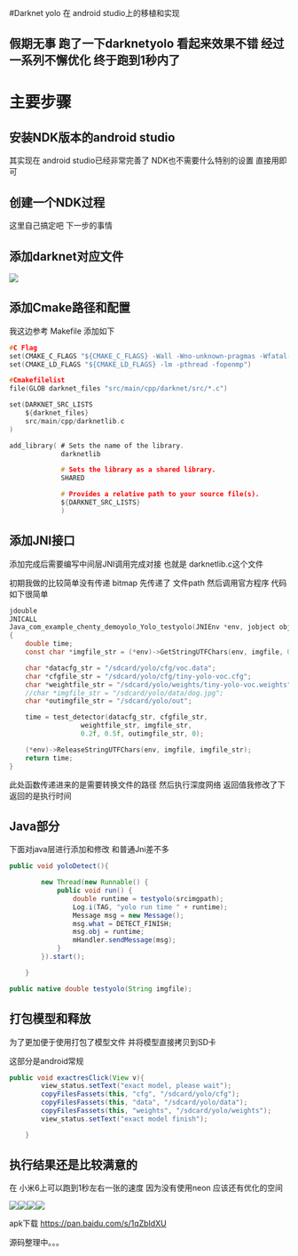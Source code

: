 #Darknet yolo 在 android studio上的移植和实现

## 假期无事 跑了一下darknetyolo 看起来效果不错 经过一系列不懈优化 终于跑到1秒内了

# 主要步骤

## 安装NDK版本的android studio

其实现在 android studio已经非常完善了
NDK也不需要什么特别的设置 直接用即可

## 创建一个NDK过程
这里自己搞定吧 下一步的事情

## 添加darknet对应文件
![](http://www.chenty.com/wp-content/uploads/2018/02/TIM%E5%9B%BE%E7%89%8720180214175700.png)

## 添加Cmake路径和配置
我这边参考 Makefile 添加如下

```c
#C Flag
set(CMAKE_C_FLAGS "${CMAKE_C_FLAGS} -Wall -Wno-unknown-pragmas -Wfatal-errors -fPIC")
set(CMAKE_LD_FLAGS "${CMAKE_LD_FLAGS} -lm -pthread -fopenmp")

#Cmakefilelist
file(GLOB darknet_files "src/main/cpp/darknet/src/*.c")

set(DARKNET_SRC_LISTS
    ${darknet_files}
    src/main/cpp/darknetlib.c
)

add_library( # Sets the name of the library.
             darknetlib

             # Sets the library as a shared library.
             SHARED

             # Provides a relative path to your source file(s).
             ${DARKNET_SRC_LISTS}
             )
```

## 添加JNI接口
添加完成后需要编写中间层JNI调用完成对接
也就是 darknetlib.c这个文件

初期我做的比较简单没有传递 bitmap 先传递了 文件path 然后调用官方程序
代码如下很简单
```c
jdouble
JNICALL
Java_com_example_chenty_demoyolo_Yolo_testyolo(JNIEnv *env, jobject obj, jstring imgfile)
{
    double time;
    const char *imgfile_str = (*env)->GetStringUTFChars(env, imgfile, 0);

    char *datacfg_str = "/sdcard/yolo/cfg/voc.data";
    char *cfgfile_str = "/sdcard/yolo/cfg/tiny-yolo-voc.cfg";
    char *weightfile_str = "/sdcard/yolo/weights/tiny-yolo-voc.weights";
    //char *imgfile_str = "/sdcard/yolo/data/dog.jpg";
    char *outimgfile_str = "/sdcard/yolo/out";

    time = test_detector(datacfg_str, cfgfile_str,
                  weightfile_str, imgfile_str,
                  0.2f, 0.5f, outimgfile_str, 0);

    (*env)->ReleaseStringUTFChars(env, imgfile, imgfile_str);
    return time;
}
```

此处函数传递进来的是需要转换文件的路径 然后执行深度网络 
返回值我修改了下返回的是执行时间

## Java部分
下面对java层进行添加和修改 和普通Jni差不多
```java
public void yoloDetect(){

        new Thread(new Runnable() {
            public void run() {
                double runtime = testyolo(srcimgpath);
                Log.i(TAG, "yolo run time " + runtime);
                Message msg = new Message();
                msg.what = DETECT_FINISH;
                msg.obj = runtime;
                mHandler.sendMessage(msg);
            }
        }).start();

    }

public native double testyolo(String imgfile);
```

## 打包模型和释放
为了更加便于使用打包了模型文件 并将模型直接拷贝到SD卡

这部分是android常规
```java
public void exactresClick(View v){
        view_status.setText("exact model, please wait");
        copyFilesFassets(this, "cfg", "/sdcard/yolo/cfg");
        copyFilesFassets(this, "data", "/sdcard/yolo/data");
        copyFilesFassets(this, "weights", "/sdcard/yolo/weights");
        view_status.setText("exact model finish");

    }
```
## 执行结果还是比较满意的
在 小米6上可以跑到1秒左右一张的速度 因为没有使用neon 应该还有优化的空间

![](http://www.chenty.com/wp-content/uploads/2018/02/Screenshot_20180214-122851-576x1024.png)![](http://www.chenty.com/wp-content/uploads/2018/02/Screenshot_20180214-123105-576x1024.png)![](http://www.chenty.com/wp-content/uploads/2018/02/Screenshot_20180214-123015-576x1024.png)![](http://www.chenty.com/wp-content/uploads/2018/02/Screenshot_20180214-122952-576x1024.png)

apk下载
https://pan.baidu.com/s/1qZbIdXU

源码整理中。。。


